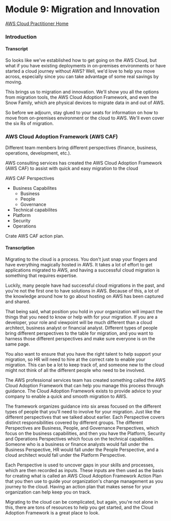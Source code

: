 # Module 9: Migration and Innovation

[AWS Cloud Practitioner Home](https://github.com/pslucas0212/AWS-Cloud-Practioner)

### Introduction

#### Transcript
So looks like we've established how to get going on the AWS Cloud, but what if you have existing deployments in on-premises environments or have started a cloud journey without AWS? Well, we'd love to help you move across, especially since you can take advantage of some real savings by moving. 

This brings us to migration and innovation. We'll show you all the options from migration tools, the AWS Cloud Adoption Framework, and even the Snow Family, which are physical devices to migrate data in and out of AWS. 

So before we adjourn, stay glued to your seats for information on how to move from on-premises environment or the cloud to AWS. We'll even cover the six Rs of migration.

### AWS Cloud Adoption Framework (AWS CAF)

Different team members bring different perspectives (finance, business, operations, development, etc.).

AWS consulting services has created the AWS Cloud Adoption Framework (AWS CAF) to assist with quick and easy migration to the cloud

AWS CAF Perspectives
- Business Capabilites
  - Business
  - People
  - Governance
- Technical capabilites
 - Platform
 - Security
 - Operations

Crate AWS CAF action plan.


#### Transcription
Migrating to the cloud is a process. You don't just snap your fingers and have everything magically hosted in AWS. It takes a lot of effort to get applications migrated to AWS, and having a successful cloud migration is something that requires expertise. 

Luckily, many people have had successful cloud migrations in the past, and you're not the first one to have solutions in AWS. Because of this, a lot of the knowledge around how to go about hosting on AWS has been captured and shared. 

That being said, what position you hold in your organization will impact the things that you need to know or help with for your migration. If you are a developer, your role and viewpoint will be much different than a cloud architect, business analyst or financial analyst. Different types of people bring different perspectives to the table for migration, and you want to harness those different perspectives and make sure everyone is on the same page. 

You also want to ensure that you have the right talent to help support your migration, so HR will need to hire at the correct rate to enable your migration. This can be a lot to keep track of, and someone new to the cloud might not think of all the different people who need to be involved. 

The AWS professional services team has created something called the AWS Cloud Adoption Framework that can help you manage this process through guidance. The Cloud Adoption Framework exists to provide advice to your company to enable a quick and smooth migration to AWS. 

The framework organizes guidance into six areas focused on the different types of people that you'll need to involve for your migration. Just like the different perspectives that we talked about earlier. Each Perspective covers distinct responsibilities covered by different groups. The different Perspectives are Business, People, and Governance Perspectives, which focus on the business capabilities, and then you have the Platform, Security and Operations Perspectives which focus on the technical capabilities. Someone who is a business or finance analysts would fall under the Business Perspective, HR would fall under the People Perspective, and a cloud architect would fall under the Platform Perspective.
 
Each Perspective is used to uncover gaps in your skills and processes, which are then recorded as inputs. These inputs are then used as the basis for creating what is called an AWS Cloud Adoption Framework Action Plan that you then use to guide your organization's change management as you journey to the cloud. Having an action plan that makes sense for your organization can help keep you on track. 

Migrating to the cloud can be complicated, but again, you're not alone in this, there are tons of resources to help you get started, and the Cloud Adoption Framework is a great place to look.
